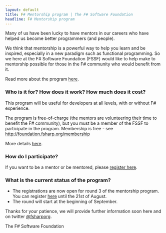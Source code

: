 ```yaml
---
layout: default
title: F# Mentorship program | The F# Software Foundation
headline: F# Mentorship program
---
```



Many of us have been lucky to have mentors in our careers who have helped us become better programmers (and people).

We think that mentorship is a powerful way to help you learn and be inspired, especially in a new paradigm such as functional programming.
So we here at the F# Software Foundation (FSSF)  would like to help make to mentorship possible for those in the F# community who would benefit from it.

Read more about the program [here](about.html).

### Who is it for? How does it work? How much does it cost?

This program will be useful for developers at all levels, with or without F# experience. 

The program is free-of-charge (the mentors are volunteering their time to benefit the F# community), but
you must be a member of the FSSF to participate in the program. Membership is free - see http://foundation.fsharp.org/membership

More details [here](about.html).

### How do I participate?

If you want to be a mentor or be mentored, please [register here](register.html).

### What is the current status of the program?

* The registrations are now open for round 3 of the mentorship program. You can register [here](https://goo.gl/forms/xLkWpiR7ZcTYKN6u1) until the 21st of August.
* The round will start at the beginning of September.


Thanks for your patience, we will provide further information soon here and on twitter [@fsharporg](https://twitter.com/fsharporg).

The F# Software Foundation


